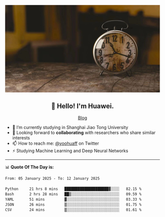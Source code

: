 <div align="center">
  <a href="https://github.com/JHW5981">
    <img src="./assets/background.jpg">
  </a>
</div>

<h2 align="center">👋 Hello! I'm Huawei.</h2>
<p align="center">
  <a href="https://blog.csdn.net/Edward__J?spm=1000.2115.3001.5343">Blog</a>
</p>


- 🔭 I’m currently studying in Shanghai Jiao Tong University
- 💬 Looking forward to **collaborating** with researchers who share similar interests
- 📫 How to reach me: [@yoohuaff](https://twitter.com/yoohuaff) on Twitter
- ⚡ Studying Machine Learning and Deep Neural Networks

-------
📊 **Quote Of The Day is:**
<!--START_SECTION:waka-->

```txt
From: 05 January 2025 - To: 12 January 2025

Python     21 hrs 8 mins   ████████████████████▓░░░░   82.15 %
Bash       2 hrs 28 mins   ██▒░░░░░░░░░░░░░░░░░░░░░░   09.59 %
YAML       51 mins         ▓░░░░░░░░░░░░░░░░░░░░░░░░   03.33 %
JSON       26 mins         ▒░░░░░░░░░░░░░░░░░░░░░░░░   01.75 %
CSV        24 mins         ▒░░░░░░░░░░░░░░░░░░░░░░░░   01.61 %
```

<!--END_SECTION:waka-->
